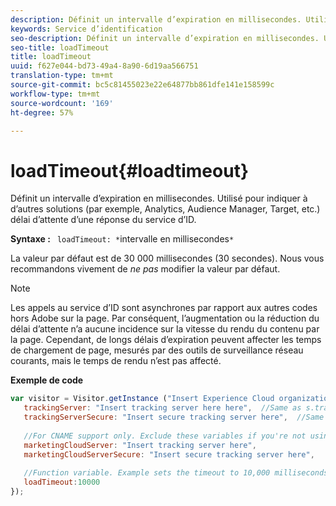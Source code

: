 ```yaml
---
description: Définit un intervalle d’expiration en millisecondes. Utilisé pour indiquer à d’autres solutions (par exemple, Analytics, Audience Manager, Target, etc.) délai d’attente d’une réponse du service d’ID.
keywords: Service d’identification
seo-description: Définit un intervalle d’expiration en millisecondes. Utilisé pour indiquer à d’autres solutions (par exemple, Analytics, Audience Manager, Target, etc.) délai d’attente d’une réponse du service d’ID.
seo-title: loadTimeout
title: loadTimeout
uuid: f627e044-bd73-49a4-8a90-6d19aa566751
translation-type: tm+mt
source-git-commit: bc5c81455023e22e64877bb861dfe141e158599c
workflow-type: tm+mt
source-wordcount: '169'
ht-degree: 57%

---
```



# loadTimeout{#loadtimeout}

Définit un intervalle d’expiration en millisecondes. Utilisé pour indiquer à d’autres solutions (par exemple, Analytics, Audience Manager, Target, etc.) délai d’attente d’une réponse du service d’ID.

**Syntaxe :** ` loadTimeout: *`intervalle en millisecondes`*`

La valeur par défaut est de 30 000 millisecondes (30 secondes). Nous vous recommandons vivement de *ne pas* modifier la valeur par défaut.

>[!NOTE]
>
>Les appels au service d’ID sont asynchrones par rapport aux autres codes hors Adobe sur la page. Par conséquent, l’augmentation ou la réduction du délai d’attente n’a aucune incidence sur la vitesse du rendu du contenu par la page. Cependant, de longs délais d’expiration peuvent affecter les temps de chargement de page, mesurés par des outils de surveillance réseau courants, mais le temps de rendu n’est pas affecté.

**Exemple de code**

```js
var visitor = Visitor.getInstance ("Insert Experience Cloud organization ID here",{ 
   trackingServer: "Insert tracking server here here",  //Same as s.trackingServer 
   trackingServerSecure: "Insert secure tracking server here",  //Same as s.trackingServerSecure 
 
   //For CNAME support only. Exclude these variables if you're not using CNAME 
   marketingCloudServer: "Insert tracking server here", 
   marketingCloudServerSecure: "Insert secure tracking server here", 
 
   //Function variable. Example sets the timeout to 10,000 milliseconds (10 seconds). 
   loadTimeout:10000 
});
```

